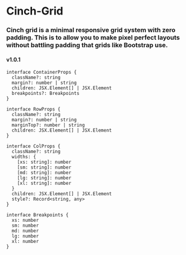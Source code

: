 # Cinch-Grid

### Cinch grid is a minimal responsive grid system with zero padding. This is to allow you to make pixel perfect layouts without battling padding that grids like Bootstrap use.

#### v1.0.1

```
interface ContainerProps {
  className?: string
  margin?: number | string
  children: JSX.Element[] | JSX.Element
  breakpoints?: Breakpoints
}

interface RowProps {
  className?: string
  margin?: number | string
  marginTop?: number | string
  children: JSX.Element[] | JSX.Element
}

interface ColProps {
  className?: string
  widths: {
    [xs: string]: number
    [sm: string]: number
    [md: string]: number
    [lg: string]: number
    [xl: string]: number
  }
  children: JSX.Element[] | JSX.Element
  style?: Record<string, any>
}

interface Breakpoints {
  xs: number
  sm: number
  md: number
  lg: number
  xl: number
}

```
